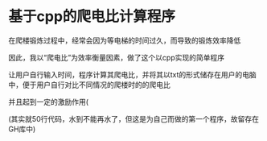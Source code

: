 # 基于cpp的爬电比计算程序  

在爬楼锻炼过程中，经常会因为等电梯的时间过久，而导致的锻炼效率降低  

因此，我以“爬电比”为效率衡量因素，做了这个以cpp实现的简单程序  

让用户自行输入时间，程序计算其爬电比，并将其以txt的形式储存在用户的电脑中，便于用户自行对比不同情况的爬楼时的的爬电比  

并且起到一定的激励作用(  

(其实就50行代码，水到不能再水了，但这是为自己而做的第一个程序，故留存在GH库中)  

